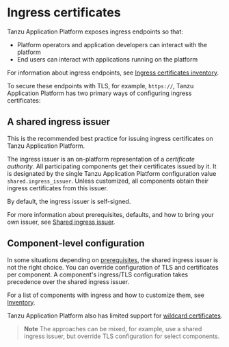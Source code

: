 # Ingress certificates

Tanzu Application Platform exposes ingress endpoints so that:

- Platform operators and application developers can interact with the platform
- End users can interact with applications running on the platform

For information about ingress endpoints, see [Ingress certificates inventory](./inventory.hbs.md).

To secure these endpoints with TLS, for example, `https://`, Tanzu Application Platform
has two primary ways of configuring ingress certificates:

## A shared ingress issuer

This is the recommended best practice for issuing ingress certificates on
Tanzu Application Platform.

The ingress issuer is an on-platform representation of a _certificate
authority_. All participating components get their certificates issued
by it. It is designated by the single Tanzu Application Platform configuration value
`shared.ingress_issuer`. Unless customized, all components obtain their
ingress certificates from this issuer.

By default, the ingress issuer is self-signed.

For more information about prerequisites, defaults, and how to bring your own issuer, see
[Shared ingress issuer](./issuer.hbs.md).

## Component-level configuration

In some situations depending on [prerequisites](./issuer.hbs.md#prerequisites), the shared ingress
issuer is not the right choice. You can override
configuration of TLS and certificates per component. A component's
ingress/TLS configuration takes precedence over the shared ingress issuer.

For a list of components with ingress and how to customize them, see [Inventory](./inventory.hbs.md).

Tanzu Application Platform also has limited support for [wildcard certificates](./wildcards.hbs.md).

>**Note** The approaches can be mixed, for example,  use a shared ingress issuer, but
override TLS configuration for select components.
